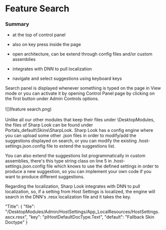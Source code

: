 # Feature Search


### Summary

* at the top of control panel

* also on key press inside the page

* open architecture, can be extend through config files and/or custom assemblies

* integrates with DNN to pull localization

* navigate and select suggestions using keyboard keys

Search panel is displayed whenever something is typed on the page in View mode or you can activate it by opening Control Panel page by clicking on the first button under Admin Controls options.
<br />
<br />
![](feature search.png)
<br />
<br />
Unlike all our other modules that keep their files under \DesktopModules, the files of Sharp Look can be found under Portals\_default\Skins\SharpLook. Sharp Look has a config engine where you can upload some other .json files in order to modify/add the suggestions displayed on search, or you can modify the existing .host-settings.json.config file to extend the suggestions list. 

You can also extend the suggestions list programmatically in custom assemblies, there's this type string class on line 5 in .host-settings.json.config file which knows to use the defined settings in order to produce a new suggestion, so you can implement your own code if you want to produce different suggestions.

Regarding the localization, Sharp Look integrates with DNN to pull localization, so, if a setting from Host Settings is localized, the engine will search in the DNN's .resx localization file and it takes the key.

 "Title": { "file": "/DesktopModules/Admin/HostSettings/App_LocalResources/HostSettings.ascx.resx", "key": "plHostDefaultDocType.Text", "default": "Fallback Skin Doctype" }